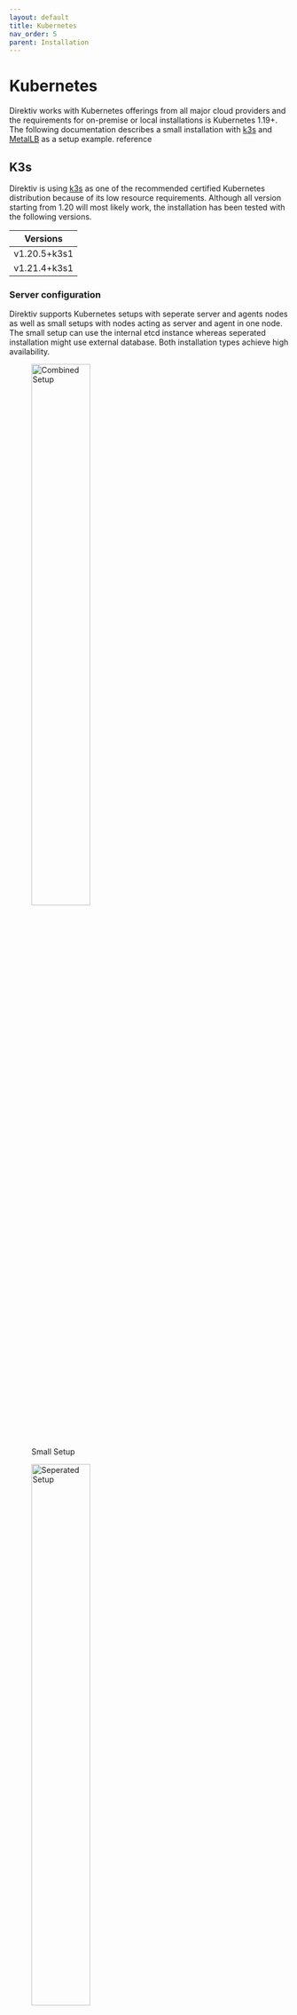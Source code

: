 ```yaml
---
layout: default
title: Kubernetes
nav_order: 5
parent: Installation
---
```


# Kubernetes

Direktiv works with Kubernetes offerings from all major cloud providers and the requirements for on-premise or local installations is Kubernetes 1.19+. The following documentation describes a small installation with [k3s](https://k3s.io/) and [MetalLB](https://metallb.universe.tf/) as a setup example. <ALL IN ONE FOR TESTING> reference

## K3s

Direktiv is using [k3s](https://k3s.io/) as one of the recommended certified Kubernetes distribution because of its low resource requirements. Although all version starting from 1.20 will most likely work, the installation has been tested with the following versions.

| Versions |
|---|
|v1.20.5+k3s1|
|v1.21.4+k3s1|

### Server configuration

Direktiv supports Kubernetes setups with seperate server and agents nodes as well as small setups with nodes acting as server and agent in one node. The small setup can use the internal etcd instance whereas seperated installation might use external database. Both installation types achieve high availability.

<figure>
  <img
  src="small.png"
  alt="Combined Setup" style="width: 50%; height: 50%">
  <figcaption>Small Setup</figcaption>
</figure>

<figure>
  <img
  src="big.png"
  alt="Seperated Setup" style="width: 50%; height: 50%">
  <figcaption>Large Setup</figcaption>
</figure>

The nodes communicate with each other on different ports and protocols. The following table shows the ports required to be accessible (incoming) for the nodes to enable this. On some Linux distributions firewall changes have to be applied. Please see [k3s](https://rancher.com/docs/k3s/latest/en/installation/) installation guide for detailed installation instructions.

|Protocol|Port|Source|Description
|---|---|---|---|
|TCP| 6443| K3s agent nodes| Kubernetes API Server|
|UDP| 8472 | K3s server and agent nodes | VXLAN |
|TCP| 10250 | K3s server and agent nodes | Kubelet metrics |
|TCP| 2379-2380 | K3s server nodes | Required for HA with embedded etcd only |

*Firewall changes (Centos/RedHat):*

```shell
sudo firewall-cmd --permanent --add-port=6443/tcp
sudo firewall-cmd --permanent --add-port=10250/tcp
sudo firewall-cmd --permanent --add-port=8472/udp
sudo firewall-cmd --permanent --add-port=2379-2380/tcp
sudo firewall-cmd --reload
```

> Info: For additional Centos/RedHat instructions: https://rancher.com/docs/k3s/latest/en/advanced/#additional-preparation-for-red-hat-centos-enterprise-linux

One of Kubernetes' requirements is to disable swap on the nodes. This change need to be applied permanently to survive reboots.

*Disable swap*

```shell
sudo swapoff -a
sudo sed -e '/swap/s/^/#/g' -i /etc/fstab
```

### Node Installation

K3s provides a [script](https://rancher.com/docs/k3s/latest/en/installation/install-options/#options-for-installation-with-script) to install K3s. It is recommended to use this for installation. The configuration can be done via environment variables during installation. For Direktiv the default ingress controller (Traefik) needs to be disabled because [Kong](https://docs.konghq.com/kubernetes-ingress-controller/1.3.x/) will be used. For installations using the embedded etcd the first server node requires the '--cluster-init' flag.

*First Server node*

```shell
curl -sfL https://get.k3s.io | INSTALL_K3S_EXEC="server --disable servicelb --disable traefik --write-kubeconfig-mode=644 --cluster-init" sh -
```

To add nodes to the cluster the node token is required, which is saved under */var/lib/rancher/k3s/server/node-token*. With this token additional nodes can be added.

*Additional server nodes*

```shell
curl -sfL https://get.k3s.io | INSTALL_K3S_EXEC="server --disable servicelb --disable traefik --write-kubeconfig-mode=644" K3S_TOKEN="<TOKEN FROM NODE-TOKEN FILE>" K3S_URL=https://<cluster ip>:6443 sh -
```

> K3s will download container images during installation. For the downloads of those internet connectivity is required. If the nodes are behind a proxy server the Linux environment variables need to provided to the service, e.g.:

```shell
curl -sfL https://get.k3s.io | INSTALL_K3S_EXEC="server --disable traefik --write-kubeconfig-mode=644" K3S_TOKEN="<TOKEN FROM NODE-TOKEN FILE>" K3S_URL=https://<cluster ip>:6443 HTTP_PROXY="http://192.168.1.10:3128" HTTPS_PROXY="http://192.168.1.10:3128" NO_PROXY="localhost,127.0.0.1,svc,.cluster.local,192.168.1.100,192.168.1.101,192.168.1.102,10.0.0.0/8" sh -
```
